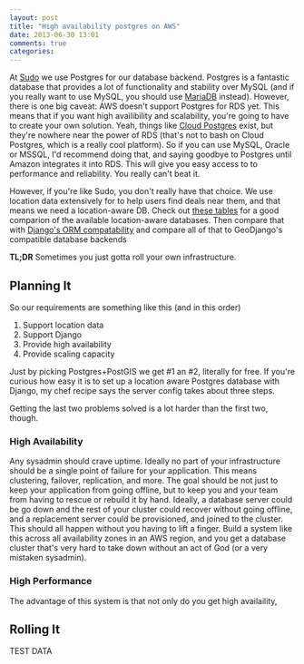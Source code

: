 ```yaml
---
layout: post
title: "High availability postgres on AWS"
date: 2013-06-30 13:01
comments: true
categories: 
---
```

At [Sudo](http://gosudo.com) we use Postgres for our database backend. Postgres 
is a fantastic database that provides a lot of functionality and stability over 
MySQL (and if you really want to use MySQL, you should use 
[MariaDB](http://mariadb.org/) instead). However, there is one big caveat: 
AWS doesn't support Postgres for RDS yet. This means that if you want high 
availibility and scalability, you're going to have to create your own solution. 
Yeah, things like [Cloud Postgres](http://www.cloudpostgres.com/) exist, but 
they're nowhere near the power of RDS (that's not to bash on Cloud Postgres, 
which is a really cool platform). So if you can use MySQL, Oracle or MSSQL, 
I'd recommend doing that, and saying goodbye to  Postgres until Amazon 
integrates it into RDS. This will give you easy access to to performance and
reliability. You really can't beat it. 

However, if you're like Sudo, you don't really have that choice. We use location
data extensively for to help users find deals near them, and that means we need 
a location-aware DB. Check out 
[these tables](http://www.bostongis.com/PrinterFriendly.aspx?content_name=sqlserver2008_postgis_mysql_compare)
for a good comparion of the available location-aware databases. Then compare that with 
[Django's ORM compatability](https://docs.djangoproject.com/en/dev/ref/databases/#using-a-3rd-party-database-backend)
and compare all of that to GeoDjango's compatible database backends 

**TL;DR** Sometimes you just gotta roll your own infrastructure.

## Planning It

So our requirements are something like this (and in this order)

1. Support location data
2. Support Django
3. Provide high availability
4. Provide scaling capacity

Just by picking Postgres+PostGIS we get #1 an #2, literally for free. If you're
curious how easy it is to set up a location aware Postgres database with Django,
my chef recipe says the server config takes about three steps. 

Getting the last two problems solved is a lot harder than the first two, though.

### High Availability


Any sysadmin should crave uptime. Ideally no part of your
infrastructure should be a single point of failure for your application. This
means clustering, failover, replication, and more. The goal should be not just 
to keep your application from going offline, but to keep you and your team 
from having to rescue or rebuild it by hand. Ideally, a database server could be
go down and the rest of your cluster could recover without going offline, and
a replacement server could be provisioned, and joined to the cluster. This
should all happen without you having to lift a finger. Build a system like this
across all availability zones in an AWS region, and you get a database cluster
that's very hard to take down without an act of God (or a very mistaken sysadmin).

### High Performance

The advantage of this system is that not only do you get high availaility, 

## Rolling It
 TEST DATA
